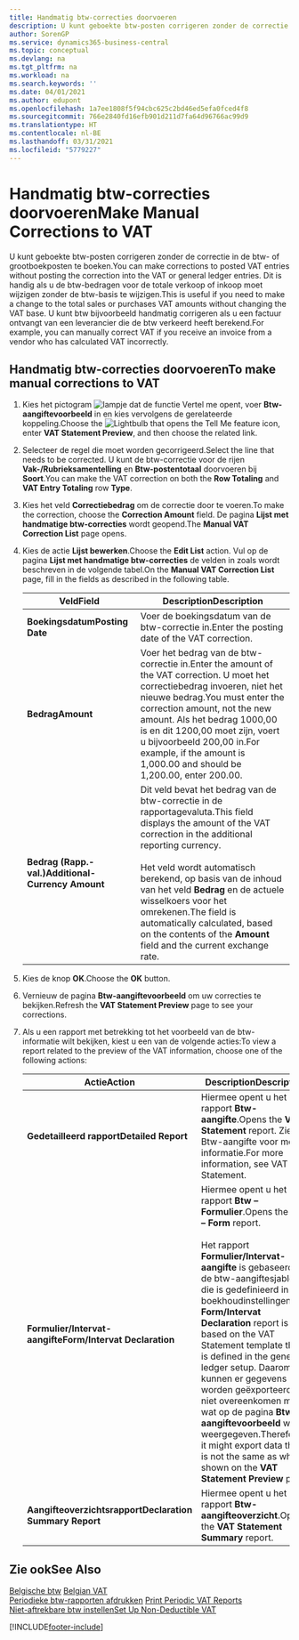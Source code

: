 ```yaml
---
title: Handmatig btw-correcties doorvoeren
description: U kunt geboekte btw-posten corrigeren zonder de correctie in de btw- of grootboekposten te boeken. Dit is handig als u de btw-bedragen voor de totale verkoop of inkoop moet wijzigen zonder de btw-basis te wijzigen. U kunt btw bijvoorbeeld handmatig corrigeren als u een factuur ontvangt van een leverancier die de btw verkeerd heeft berekend.
author: SorenGP
ms.service: dynamics365-business-central
ms.topic: conceptual
ms.devlang: na
ms.tgt_pltfrm: na
ms.workload: na
ms.search.keywords: ''
ms.date: 04/01/2021
ms.author: edupont
ms.openlocfilehash: 1a7ee1808f5f94cbc625c2bd46ed5efa0fced4f8
ms.sourcegitcommit: 766e2840fd16efb901d211d7fa64d96766ac99d9
ms.translationtype: HT
ms.contentlocale: nl-BE
ms.lasthandoff: 03/31/2021
ms.locfileid: "5779227"
---
```

# <a name="make-manual-corrections-to-vat"></a><span data-ttu-id="d0f3c-105">Handmatig btw-correcties doorvoeren</span><span class="sxs-lookup"><span data-stu-id="d0f3c-105">Make Manual Corrections to VAT</span></span>
<span data-ttu-id="d0f3c-106">U kunt geboekte btw-posten corrigeren zonder de correctie in de btw- of grootboekposten te boeken.</span><span class="sxs-lookup"><span data-stu-id="d0f3c-106">You can make corrections to posted VAT entries without posting the correction into the VAT or general ledger entries.</span></span> <span data-ttu-id="d0f3c-107">Dit is handig als u de btw-bedragen voor de totale verkoop of inkoop moet wijzigen zonder de btw-basis te wijzigen.</span><span class="sxs-lookup"><span data-stu-id="d0f3c-107">This is useful if you need to make a change to the total sales or purchases VAT amounts without changing the VAT base.</span></span> <span data-ttu-id="d0f3c-108">U kunt btw bijvoorbeeld handmatig corrigeren als u een factuur ontvangt van een leverancier die de btw verkeerd heeft berekend.</span><span class="sxs-lookup"><span data-stu-id="d0f3c-108">For example, you can manually correct VAT if you receive an invoice from a vendor who has calculated VAT incorrectly.</span></span>  

## <a name="to-make-manual-corrections-to-vat"></a><span data-ttu-id="d0f3c-109">Handmatig btw-correcties doorvoeren</span><span class="sxs-lookup"><span data-stu-id="d0f3c-109">To make manual corrections to VAT</span></span>  

1.  <span data-ttu-id="d0f3c-110">Kies het pictogram ![lampje dat de functie Vertel me opent](../../media/ui-search/search_small.png "Vertel me wat u wilt doen"), voer **Btw-aangiftevoorbeeld** in en kies vervolgens de gerelateerde koppeling.</span><span class="sxs-lookup"><span data-stu-id="d0f3c-110">Choose the ![Lightbulb that opens the Tell Me feature](../../media/ui-search/search_small.png "Tell me what you want to do") icon, enter **VAT Statement Preview**, and then choose the related link.</span></span>  
2.  <span data-ttu-id="d0f3c-111">Selecteer de regel die moet worden gecorrigeerd.</span><span class="sxs-lookup"><span data-stu-id="d0f3c-111">Select the line that needs to be corrected.</span></span> <span data-ttu-id="d0f3c-112">U kunt de btw-correctie voor de rijen **Vak-/Rubrieksamentelling** en **Btw-postentotaal** doorvoeren bij **Soort**.</span><span class="sxs-lookup"><span data-stu-id="d0f3c-112">You can make the VAT correction on both the **Row Totaling** and **VAT Entry Totaling** row **Type**.</span></span>  
3.  <span data-ttu-id="d0f3c-113">Kies het veld **Correctiebedrag** om de correctie door te voeren.</span><span class="sxs-lookup"><span data-stu-id="d0f3c-113">To make the correction, choose the **Correction Amount** field.</span></span> <span data-ttu-id="d0f3c-114">De pagina **Lijst met handmatige btw-correcties** wordt geopend.</span><span class="sxs-lookup"><span data-stu-id="d0f3c-114">The **Manual VAT Correction List** page opens.</span></span>  
4.  <span data-ttu-id="d0f3c-115">Kies de actie **Lijst bewerken**.</span><span class="sxs-lookup"><span data-stu-id="d0f3c-115">Choose the **Edit List** action.</span></span> <span data-ttu-id="d0f3c-116">Vul op de pagina **Lijst met handmatige btw-correcties** de velden in zoals wordt beschreven in de volgende tabel.</span><span class="sxs-lookup"><span data-stu-id="d0f3c-116">On the **Manual VAT Correction List** page, fill in the fields as described in the following table.</span></span>  

    |<span data-ttu-id="d0f3c-117">Veld</span><span class="sxs-lookup"><span data-stu-id="d0f3c-117">Field</span></span>|<span data-ttu-id="d0f3c-118">Description</span><span class="sxs-lookup"><span data-stu-id="d0f3c-118">Description</span></span>|  
    |---------------------------------|---------------------------------------|  
    |<span data-ttu-id="d0f3c-119">**Boekingsdatum**</span><span class="sxs-lookup"><span data-stu-id="d0f3c-119">**Posting Date**</span></span>|<span data-ttu-id="d0f3c-120">Voer de boekingsdatum van de btw-correctie in.</span><span class="sxs-lookup"><span data-stu-id="d0f3c-120">Enter the posting date of the VAT correction.</span></span>|  
    |<span data-ttu-id="d0f3c-121">**Bedrag**</span><span class="sxs-lookup"><span data-stu-id="d0f3c-121">**Amount**</span></span>|<span data-ttu-id="d0f3c-122">Voer het bedrag van de btw-correctie in.</span><span class="sxs-lookup"><span data-stu-id="d0f3c-122">Enter the amount of the VAT correction.</span></span> <span data-ttu-id="d0f3c-123">U moet het correctiebedrag invoeren, niet het nieuwe bedrag.</span><span class="sxs-lookup"><span data-stu-id="d0f3c-123">You must enter the correction amount, not the new amount.</span></span> <span data-ttu-id="d0f3c-124">Als het bedrag 1000,00 is en dit 1200,00 moet zijn, voert u bijvoorbeeld 200,00 in.</span><span class="sxs-lookup"><span data-stu-id="d0f3c-124">For example, if the amount is 1,000.00 and should be 1,200.00, enter 200.00.</span></span>|  
    |<span data-ttu-id="d0f3c-125">**Bedrag (Rapp.-val.)**</span><span class="sxs-lookup"><span data-stu-id="d0f3c-125">**Additional-Currency Amount**</span></span>|<span data-ttu-id="d0f3c-126">Dit veld bevat het bedrag van de btw-correctie in de rapportagevaluta.</span><span class="sxs-lookup"><span data-stu-id="d0f3c-126">This field displays the amount of the VAT correction in the additional reporting currency.</span></span><br /><br /> <span data-ttu-id="d0f3c-127">Het veld wordt automatisch berekend, op basis van de inhoud van het veld **Bedrag** en de actuele wisselkoers voor het omrekenen.</span><span class="sxs-lookup"><span data-stu-id="d0f3c-127">The field is automatically calculated, based on the contents of the **Amount** field and the current exchange rate.</span></span>|  

5.  <span data-ttu-id="d0f3c-128">Kies de knop **OK**.</span><span class="sxs-lookup"><span data-stu-id="d0f3c-128">Choose the **OK** button.</span></span>  
6.  <span data-ttu-id="d0f3c-129">Vernieuw de pagina **Btw-aangiftevoorbeeld** om uw correcties te bekijken.</span><span class="sxs-lookup"><span data-stu-id="d0f3c-129">Refresh the **VAT Statement Preview** page to see your corrections.</span></span>  
7.  <span data-ttu-id="d0f3c-130">Als u een rapport met betrekking tot het voorbeeld van de btw-informatie wilt bekijken, kiest u een van de volgende acties:</span><span class="sxs-lookup"><span data-stu-id="d0f3c-130">To view a report related to the preview of the VAT information, choose one of the following actions:</span></span>  

    |<span data-ttu-id="d0f3c-131">Actie</span><span class="sxs-lookup"><span data-stu-id="d0f3c-131">Action</span></span>|<span data-ttu-id="d0f3c-132">Description</span><span class="sxs-lookup"><span data-stu-id="d0f3c-132">Description</span></span>|  
    |------------|---------------------------------------|  
    |<span data-ttu-id="d0f3c-133">**Gedetailleerd rapport**</span><span class="sxs-lookup"><span data-stu-id="d0f3c-133">**Detailed Report**</span></span>|<span data-ttu-id="d0f3c-134">Hiermee opent u het rapport **Btw-aangifte**.</span><span class="sxs-lookup"><span data-stu-id="d0f3c-134">Opens the **VAT Statement** report.</span></span> <span data-ttu-id="d0f3c-135">Zie Btw-aangifte voor meer informatie.</span><span class="sxs-lookup"><span data-stu-id="d0f3c-135">For more information, see VAT Statement.</span></span>|  
    |<span data-ttu-id="d0f3c-136">**Formulier/Intervat-aangifte**</span><span class="sxs-lookup"><span data-stu-id="d0f3c-136">**Form/Intervat Declaration**</span></span>|<span data-ttu-id="d0f3c-137">Hiermee opent u het rapport **Btw – Formulier**.</span><span class="sxs-lookup"><span data-stu-id="d0f3c-137">Opens the **VAT – Form** report.</span></span><br /><br /> <span data-ttu-id="d0f3c-138">Het rapport **Formulier/Intervat-aangifte** is gebaseerd op de btw-aangiftesjabloon die is gedefinieerd in de boekhoudinstellingen.</span><span class="sxs-lookup"><span data-stu-id="d0f3c-138">The **Form/Intervat Declaration** report is based on the VAT Statement template that is defined in the general ledger setup.</span></span> <span data-ttu-id="d0f3c-139">Daarom kunnen er gegevens worden geëxporteerd die niet overeenkomen met wat op de pagina **Btw-aangiftevoorbeeld** wordt weergegeven.</span><span class="sxs-lookup"><span data-stu-id="d0f3c-139">Therefore, it might export data that is not the same as what is shown on the **VAT Statement Preview** page.</span></span>|  
    |<span data-ttu-id="d0f3c-140">**Aangifteoverzichtsrapport**</span><span class="sxs-lookup"><span data-stu-id="d0f3c-140">**Declaration Summary Report**</span></span>|<span data-ttu-id="d0f3c-141">Hiermee opent u het rapport **Btw-aangifteoverzicht**.</span><span class="sxs-lookup"><span data-stu-id="d0f3c-141">Opens the **VAT Statement Summary** report.</span></span>|  

## <a name="see-also"></a><span data-ttu-id="d0f3c-142">Zie ook</span><span class="sxs-lookup"><span data-stu-id="d0f3c-142">See Also</span></span>  
 <span data-ttu-id="d0f3c-143">[Belgische btw](belgian-vat.md) </span><span class="sxs-lookup"><span data-stu-id="d0f3c-143">[Belgian VAT](belgian-vat.md) </span></span>  
 <span data-ttu-id="d0f3c-144">[Periodieke btw-rapporten afdrukken](how-to-print-periodic-vat-reports.md) </span><span class="sxs-lookup"><span data-stu-id="d0f3c-144">[Print Periodic VAT Reports](how-to-print-periodic-vat-reports.md) </span></span>  
 [<span data-ttu-id="d0f3c-145">Niet-aftrekbare btw instellen</span><span class="sxs-lookup"><span data-stu-id="d0f3c-145">Set Up Non-Deductible VAT</span></span>](how-to-set-up-non-deductible-vat.md)


[!INCLUDE[footer-include](../../includes/footer-banner.md)]